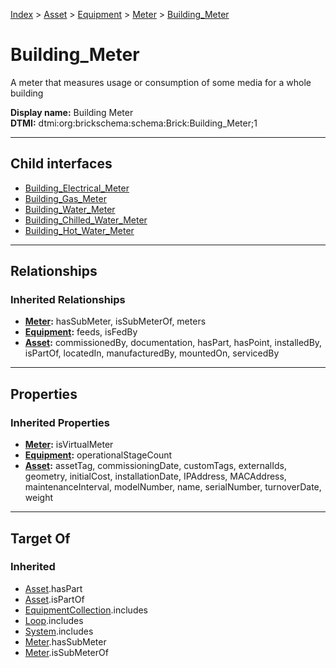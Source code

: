 [Index](../../../../index.md) > [Asset](../../../Asset.md) > [Equipment](../../Equipment.md) > [Meter](../Meter.md) > [Building_Meter](#)
# Building_Meter

A meter that measures usage or consumption of some media for a whole building


**Display name:** Building Meter<br />
**DTMI:** dtmi:org:brickschema:schema:Brick:Building_Meter;1

---

## Child interfaces
* [Building_Electrical_Meter](../Electrical_Meter/Building_Electrical_Meter.md)
* [Building_Gas_Meter](../Gas_Meter/Building_Gas_Meter.md)
* [Building_Water_Meter](../Water_Meter/Building_Water_Meter.md)
* [Building_Chilled_Water_Meter](../Water_Meter/Chilled_Water_Meter/Building_Chilled_Water_Meter.md)
* [Building_Hot_Water_Meter](../Water_Meter/Hot_Water_Meter/Building_Hot_Water_Meter.md)

---

## Relationships

### Inherited Relationships
* **[Meter](../Meter.md):** hasSubMeter, isSubMeterOf, meters
* **[Equipment](../../Equipment.md):** feeds, isFedBy
* **[Asset](../../../Asset.md):** commissionedBy, documentation, hasPart, hasPoint, installedBy, isPartOf, locatedIn, manufacturedBy, mountedOn, servicedBy

---

## Properties

### Inherited Properties
* **[Meter](../Meter.md):** isVirtualMeter
* **[Equipment](../../Equipment.md):** operationalStageCount
* **[Asset](../../../Asset.md):** assetTag, commissioningDate, customTags, externalIds, geometry, initialCost, installationDate, IPAddress, MACAddress, maintenanceInterval, modelNumber, name, serialNumber, turnoverDate, weight

---

## Target Of
### Inherited
* [Asset](../../../Asset.md).hasPart
* [Asset](../../../Asset.md).isPartOf
* [EquipmentCollection](../../../../Collection/EquipmentCollection.md).includes
* [Loop](../../../../Collection/Loop/Loop.md).includes
* [System](../../../../Collection/System/System.md).includes
* [Meter](../Meter.md).hasSubMeter
* [Meter](../Meter.md).isSubMeterOf
